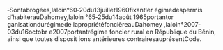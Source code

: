‐Sontabrogées,laloin°60‐20du13juillet1960fixantler égimedespermis d’habiterauDahomey,laloin °65‐25du14août 1965portantor ganisationdurégimede lapropriétéfoncièreauDahomey ,laloin°2007‐03du16octobr e2007portantrégime foncier rural en République du Bénin, ainsi que toutes disposit ions antérieures contrairesauprésentCode.